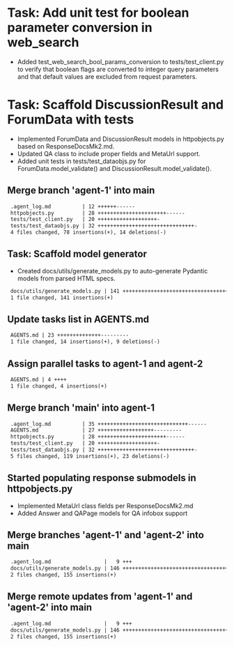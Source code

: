 # Task: Add unit test for boolean parameter conversion in web_search

- Added test_web_search_bool_params_conversion to tests/test_client.py to verify that boolean flags are converted to integer query parameters and that default values are excluded from request parameters.

# Task: Scaffold DiscussionResult and ForumData with tests

- Implemented ForumData and DiscussionResult models in httpobjects.py based on ResponseDocsMk2.md.
- Updated QA class to include proper fields and MetaUrl support.
- Added unit tests in tests/test_dataobjs.py for ForumData.model_validate() and DiscussionResult.model_validate().
## Merge branch 'agent-1' into main

```diff
 .agent_log.md          | 12 ++++++------
 httpobjects.py         | 28 ++++++++++++++++++++++------
 tests/test_client.py   | 20 +++++++++++++++++++-
 tests/test_dataobjs.py | 32 +++++++++++++++++++++++++++++++-
 4 files changed, 78 insertions(+), 14 deletions(-)
```

## Task: Scaffold model generator

- Created docs/utils/generate_models.py to auto-generate Pydantic models from parsed HTML specs.

```diff
 docs/utils/generate_models.py | 141 +++++++++++++++++++++++++++++++++++++++++++++++++++++++++++++
 1 file changed, 141 insertions(+)
```

## Update tasks list in AGENTS.md

```diff
 AGENTS.md | 23 ++++++++++++++---------
 1 file changed, 14 insertions(+), 9 deletions(-)
```

## Assign parallel tasks to agent-1 and agent-2

```diff
 AGENTS.md | 4 ++++
 1 file changed, 4 insertions(+)
```

## Merge branch 'main' into agent-1

```diff
 .agent_log.md          | 35 +++++++++++++++++++++++++++++------
 AGENTS.md              | 27 ++++++++++++++++++---------
 httpobjects.py         | 28 ++++++++++++++++++++++------
 tests/test_client.py   | 20 +++++++++++++++++++-
 tests/test_dataobjs.py | 32 +++++++++++++++++++++++++++++++-
 5 files changed, 119 insertions(+), 23 deletions(-)
```

## Started populating response submodels in httpobjects.py
- Implemented MetaUrl class fields per ResponseDocsMk2.md
- Added Answer and QAPage models for QA infobox support

## Merge branches 'agent-1' and 'agent-2' into main

```diff
 .agent_log.md                 |   9 +++
 docs/utils/generate_models.py | 146 ++++++++++++++++++++++++++++++++++++++++++
 2 files changed, 155 insertions(+)
```

## Merge remote updates from 'agent-1' and 'agent-2' into main

```diff
 .agent_log.md                 |   9 +++
 docs/utils/generate_models.py | 146 ++++++++++++++++++++++++++++++++++++++++++
 2 files changed, 155 insertions(+)
```
